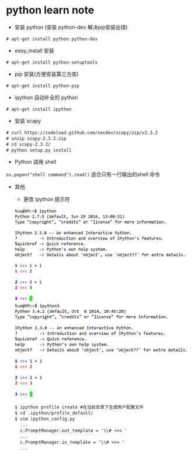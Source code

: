 # python learn note

+ 安装 python
(安装 python-dev 解决pip安装出错)

```
# apt-get install python python-dev
```

* easy_install 安装

```
# apt-get install python-setuptools
```

* pip 安装(方便安装第三方库)

```
# apt-get install python-pip
```

+ ipython 自动补全的 python

```
# apt-get install ipython
```

+ 安装 scapy

```
# curl https://codeload.github.com/secdev/scapy/zip/v2.3.2
# unzip scapy-2.3.2.zip
# cd scapy-2.3.2/
# python setup.py install
```

+ Python 调用 shell 

`os.popen("shell command").read()` 适合只有一行输出的shell 命令


+ 其他

  + 更改 ipython 提示符

  ![](../Other/picture/ipython_1.png)![](../Other/picture/ipython_2.png)

  ```
  $ ipython profile create #在当前目录下生成用户配置文件
  $ cd .ipython/profile_default/
  $ vim ipython_config.py
    ...
    c.PromptManager.out_template = '\\# <<< '
    ...
    c.PromptManager.in_template = '\\# >>> '
    ...
  ```
